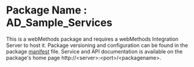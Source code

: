# Package Name : AD_Sample_Services
This is a webMethods package and requires a webMethods Integration Server to host it. Package versioning and configuration can be found in the package [manifest](./AD_Sample_Services/manifest.v3) file. Service and API documentation is available on the package's home page http://&lt;server&gt;:&lt;port&gt;/&lt;packagename>.